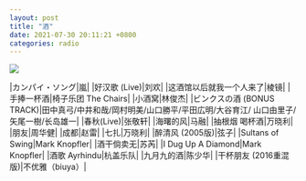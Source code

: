 ```yaml
---
layout: post
title: "酒"
date: 2021-07-30 20:11:21 +0800
categories: radio
---
```

![]({{site.baseurl}}/images/cover_20210730.jpg)

|カンパイ・ソング|嵐|
|好汉歌 (Live)|刘欢|
|这酒馆以后就我一个人来了|棱镜|
|手捧一杯酒|椅子乐团 The Chairs|
|小酒窝|林俊杰|
|ビンクスの酒 (BONUS TRACK)|田中真弓/中井和哉/岡村明美/山口勝平/平田広明/大谷育江/ 山口由里子/矢尾一樹/长岛雄一|
|春秋(Live)|张敬轩|
|海曙的风|马融|
|抽根烟 喝杯酒|万晓利|
|朋友|周华健|
|成都|赵雷|
|七扎|万晓利|
|醉清风 (2005版)|弦子|
|Sultans of Swing|Mark Knopfler|
|酒干倘卖无|苏芮|
|I Dug Up A Diamond|Mark Knopfler|
|酒歌 Ayrhindu|杭盖乐队|
|九月九的酒|陈少华|
|干杯朋友 (2016重混版)|不优雅（biuya）|


